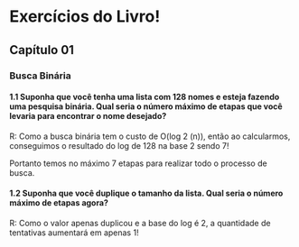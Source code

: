 # Exercícios do Livro!
## Capítulo 01
### Busca Binária

#### 1.1 Suponha que você tenha uma lista com 128 nomes e esteja fazendo uma pesquisa binária. Qual seria o número máximo de etapas que você levaria para encontrar o nome desejado?

R: Como a busca binária tem o custo de O(log 2 (n)), então ao calcularmos, conseguimos o resultado do log de 128 na base 2 sendo 7!

Portanto temos no máximo 7 etapas para realizar todo o processo de busca.

#### 1.2 Suponha que você duplique o tamanho da lista. Qual seria o número máximo de etapas agora?

R: Como o valor apenas duplicou e a base do log é 2, a quantidade de tentativas aumentará em apenas 1!

